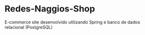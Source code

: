 # Redes-Naggios-Shop
E-commerce site desenvolvido utilizando Spring e banco de dados relacional (PostgreSQL)

